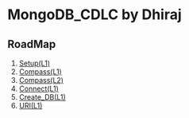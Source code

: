 # MongoDB_CDLC by Dhiraj
## RoadMap
1. [Setup(L1)](Setup(L1).md)
1. [Compass(L1)](Compass(L1).md)
1. [Compass(L2)](Compass(L2).md)
1. [Connect(L1)](Connect(L1).md)
1. [Create_DB(L1)](Create_DB(L1).md)
1. [URI(L1)](URI(L1).md)
